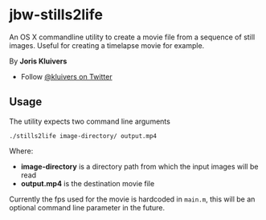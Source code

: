 jbw-stills2life
===============

An OS X commandline utility to create a movie file from a sequence of still images. Useful for creating a timelapse movie for example.

By **Joris Kluivers**

- Follow [@kluivers on Twitter][twitter]

## Usage

The utility expects two command line arguments

    ./stills2life image-directory/ output.mp4
    
Where:

 - **image-directory** is a directory path from which the input images will be read
 - **output.mp4** is the destination movie file

Currently the fps used for the movie is hardcoded in `main.m`, this will be an optional command line parameter in the future.

[twitter]: http://twitter.com/kluivers
